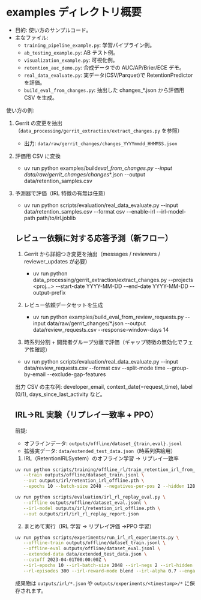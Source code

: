 # examples ディレクトリ概要

- 目的: 使い方のサンプルコード。
- 主なファイル:
  - `training_pipeline_example.py`: 学習パイプライン例。
  - `ab_testing_example.py`: AB テスト例。
  - `visualization_example.py`: 可視化例。
  - `retention_auc_demo.py`: 合成データでの AUC/AP/Brier/ECE デモ。
  - `real_data_evaluate.py`: 実データ(CSV/Parquet)で RetentionPredictor を評価。
  - `build_eval_from_changes.py`: 抽出した changes\_\*.json から評価用 CSV を生成。

使い方の例:

1. Gerrit の変更を抽出（`data_processing/gerrit_extraction/extract_changes.py` を参照）

   - 出力: `data/raw/gerrit_changes/changes_YYYYmmdd_HHMMSS.json`

2. 評価用 CSV に変換

   - uv run python examples/build*eval_from_changes.py --input data/raw/gerrit_changes/changes*\*.json --output data/retention_samples.csv

3. 予測器で評価（IRL 特徴の有無は任意）

   - uv run python scripts/evaluation/real_data_evaluate.py --input data/retention_samples.csv --format csv --enable-irl --irl-model-path path/to/irl.joblib

   ## レビュー依頼に対する応答予測（新フロー）

   1. Gerrit から詳細つき変更を抽出（messages / reviewers / reviewer_updates が必要）

      - uv run python data_processing/gerrit_extraction/extract_changes.py --projects <proj...> --start-date YYYY-MM-DD --end-date YYYY-MM-DD --output-prefix <prefix>

   2. レビュー依頼データセットを生成

      - uv run python examples/build_eval_from_review_requests.py --input data/raw/gerrit_changes/<prefix>\*.json --output data/review_requests.csv --response-window-days 14

   3. 時系列分割 + 開発者グループ分離で評価（ギャップ特徴の無効化でフェア性確認）

   - uv run python scripts/evaluation/real_data_evaluate.py --input data/review_requests.csv --format csv --split-mode time --group-by-email --exclude-gap-features

   出力 CSV の主な列: developer_email, context_date(=request_time), label (0/1), days_since_last_activity など。

   ## IRL→RL 実験（リプレイ一致率 + PPO）

   前提:

   - オフラインデータ: `outputs/offline/dataset_{train,eval}.jsonl`
   - 拡張実データ: `data/extended_test_data.json`（時系列供給用）

   1. IRL（RetentionIRLSystem）のオフライン学習 → リプレイ一致率

   ```bash
   uv run python scripts/training/offline_rl/train_retention_irl_from_offline.py \
      --train outputs/offline/dataset_train.jsonl \
      --out outputs/irl/retention_irl_offline.pth \
      --epochs 10 --batch-size 2048 --negatives-per-pos 2 --hidden 128 --lr 1e-3

   uv run python scripts/evaluation/irl_rl_replay_eval.py \
      --offline outputs/offline/dataset_eval.jsonl \
      --irl-model outputs/irl/retention_irl_offline.pth \
      --out outputs/irl/irl_rl_replay_report.json
   ```

   2. まとめて実行（IRL 学習 → リプレイ評価 →PPO 学習）

   ```bash
   uv run python scripts/experiments/run_irl_rl_experiments.py \
      --offline-train outputs/offline/dataset_train.jsonl \
      --offline-eval outputs/offline/dataset_eval.jsonl \
      --extended-data data/extended_test_data.json \
      --cutoff 2023-04-01T00:00:00Z \
      --irl-epochs 10 --irl-batch-size 2048 --irl-negs 2 --irl-hidden 128 --irl-lr 1e-3 \
      --rl-episodes 300 --irl-reward-mode blend --irl-alpha 0.7 --engagement-bonus 0.0
   ```

   成果物は `outputs/irl/*.json` や `outputs/experiments/<timestamp>/*` に保存されます。
